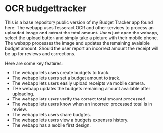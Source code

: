 # OCR budgettracker
 This is a base repository public version of my Budget Tracker app found here:
 The webapp uses Tesseract OCR and other services to process an uploaded image and extract the total amount.
 Users just open the webapp, select the upload button and simply take a picture with their mobile phone. 
 The webapp processes the image and updates the remaining avaialble budget amount. Should the user report an incorrect amount the receipt will be up for reviews and corrections.

 Here are some key features:
 - The webapp lets users create budgets to track.
 - The webapp lets users set a budget amount to track.
 - The webapp lets users easily upload receipts via mobile camera.
 - THe webapp updates the budgets remaining amount available after uploading.
 - The webapp lets users verify the correct total amount processed.
 - The webapp lets users know when an incorrect processed total is in review.
 - The webapp lets users share budgtes.
 - The webapp lets users view a budgets expenses history.
 - The webapp has a mobile first design.
